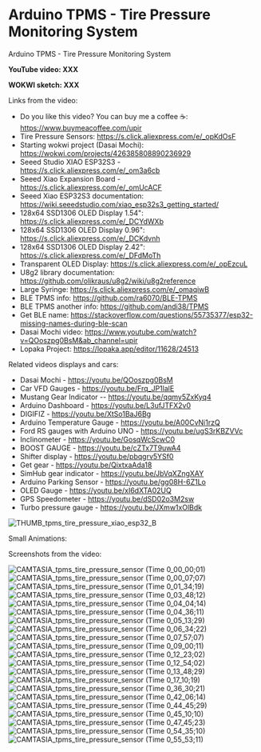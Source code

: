 # Arduino TPMS - Tire Pressure Monitoring System 
Arduino TPMS - Tire Pressure Monitoring System 

**YouTube video: XXX**

**WOKWI sketch: XXX**


Links from the video:
- Do you like this video? You can buy me a coffee ☕: https://www.buymeacoffee.com/upir
- Tire Pressure Sensors: https://s.click.aliexpress.com/e/_opKdOsF
- Starting wokwi project (Dasai Mochi): https://wokwi.com/projects/426385808890236929
- Seeed Studio XIAO ESP32S3 - https://s.click.aliexpress.com/e/_om3a6cb
- Seeed Xiao Expansion Board - https://s.click.aliexpress.com/e/_omUcACF
- Seeed Xiao ESP32S3 documentation: https://wiki.seeedstudio.com/xiao_esp32s3_getting_started/
- 128x64 SSD1306 OLED Display 1.54": https://s.click.aliexpress.com/e/_DCYdWXb
- 128x64 SSD1306 OLED Display 0.96": https://s.click.aliexpress.com/e/_DCKdvnh
- 128x64 SSD1306 OLED Display 2.42": https://s.click.aliexpress.com/e/_DFdMoTh
- Transparent OLED Display: https://s.click.aliexpress.com/e/_opEzcuL
- U8g2 library documentation: https://github.com/olikraus/u8g2/wiki/u8g2reference
- Large Syringe: https://s.click.aliexpress.com/e/_omaqiwB
- BLE TPMS info: https://github.com/ra6070/BLE-TPMS
- BLE TPMS another info: https://github.com/andi38/TPMS
- Get BLE name: https://stackoverflow.com/questions/55735377/esp32-missing-names-during-ble-scan
- Dasai Mochi video: https://www.youtube.com/watch?v=QOoszpg0BsM&ab_channel=upir
- Lopaka Project: https://lopaka.app/editor/11628/24513


Related videos displays and cars:
- Dasai Mochi - https://youtu.be/QOoszpg0BsM
- Car VFD Gauges - https://youtu.be/Frq_JP1lalE
- Mustang Gear Indicator -- https://youtu.be/qqmy5ZxKyq4
- Arduino Dashboard - https://youtu.be/L3ufJTFX2v0
- DIGIFIZ - https://youtu.be/XtSo1BaJ6Bg
- Arduino Temperature Gauge - https://youtu.be/A00CvNi1rzQ
- Ford RS gauges with Arduino UNO - https://youtu.be/ugS3rKBZVVc
- Inclinometer - https://youtu.be/GosqWcScwC0
- BOOST GAUGE - https://youtu.be/cZTx7T9uwA4
- Shifter display - https://youtu.be/pbqgrv5YSf0
- Get gear - https://youtu.be/QixtxaAda18
- SimHub gear indicator - https://youtu.be/JbVqXZngXAY
- Arduino Parking Sensor - https://youtu.be/gg08H-6Z1Lo
- OLED Gauge - https://youtu.be/xI6dXTA02UQ
- GPS Speedometer - https://youtu.be/dSD02o3M2sw
- Turbo pressure gauge - https://youtu.be/JXmw1xOlBdk


![THUMB_tpms_tire_pressure_xiao_esp32_B](https://github.com/user-attachments/assets/28166ba3-51fa-40ab-bd0b-35b22f72aef8)



Small Animations:


Screenshots from the video:

![CAMTASIA_tpms_tire_pressure_sensor (Time 0_00_00;01)](https://github.com/user-attachments/assets/8a3cf9de-0bbf-4a79-b72b-2b6c44e9c5dd)
![CAMTASIA_tpms_tire_pressure_sensor (Time 0_00_07;07)](https://github.com/user-attachments/assets/c04ead45-3ab2-4cd6-9f6d-d05e63bec110)
![CAMTASIA_tpms_tire_pressure_sensor (Time 0_01_34;19)](https://github.com/user-attachments/assets/24f4f96b-dd3a-45c5-97cf-d1fc96990a25)
![CAMTASIA_tpms_tire_pressure_sensor (Time 0_03_48;12)](https://github.com/user-attachments/assets/2ea498c5-38d1-4010-bc52-81dff2f58f29)
![CAMTASIA_tpms_tire_pressure_sensor (Time 0_04_04;14)](https://github.com/user-attachments/assets/a85751d5-b27b-4432-9cf1-93da20cdfeb2)
![CAMTASIA_tpms_tire_pressure_sensor (Time 0_04_36;11)](https://github.com/user-attachments/assets/f07f1355-8e51-4587-8faf-d27528fb920b)
![CAMTASIA_tpms_tire_pressure_sensor (Time 0_05_13;29)](https://github.com/user-attachments/assets/ad6cf1c2-bab4-4ebf-a579-6fcc4633a6c9)
![CAMTASIA_tpms_tire_pressure_sensor (Time 0_06_34;22)](https://github.com/user-attachments/assets/0b6af7e2-a45d-4eaa-b011-3709db6738d3)
![CAMTASIA_tpms_tire_pressure_sensor (Time 0_07_57;07)](https://github.com/user-attachments/assets/e69a9adb-1df9-4b52-a4a1-ea8847ae0453)
![CAMTASIA_tpms_tire_pressure_sensor (Time 0_09_00;11)](https://github.com/user-attachments/assets/acd2550f-d161-4591-b2ef-76798c869516)
![CAMTASIA_tpms_tire_pressure_sensor (Time 0_12_23;02)](https://github.com/user-attachments/assets/acf02d1f-4ed6-46ea-8ef4-2d7351575a51)
![CAMTASIA_tpms_tire_pressure_sensor (Time 0_12_54;02)](https://github.com/user-attachments/assets/f9318e84-4b21-462d-8671-0b2f39bb9943)
![CAMTASIA_tpms_tire_pressure_sensor (Time 0_13_48;29)](https://github.com/user-attachments/assets/7420713b-2dc0-444c-a9b1-233fb25a84f7)
![CAMTASIA_tpms_tire_pressure_sensor (Time 0_17_10;19)](https://github.com/user-attachments/assets/404bb91f-71b8-45bf-8b42-06d893dd5475)
![CAMTASIA_tpms_tire_pressure_sensor (Time 0_36_30;21)](https://github.com/user-attachments/assets/553d67ad-cbc3-42b4-a918-1dd4e96b86d8)
![CAMTASIA_tpms_tire_pressure_sensor (Time 0_42_06;14)](https://github.com/user-attachments/assets/a89fcbf1-46d9-4e2f-918d-c040f69ac957)
![CAMTASIA_tpms_tire_pressure_sensor (Time 0_44_45;29)](https://github.com/user-attachments/assets/153b1f2e-ce09-4aa6-85cb-79ff845b1f71)
![CAMTASIA_tpms_tire_pressure_sensor (Time 0_45_10;10)](https://github.com/user-attachments/assets/5f28fc60-dd58-4ec5-8e36-60a8dabeceb5)
![CAMTASIA_tpms_tire_pressure_sensor (Time 0_47_45;23)](https://github.com/user-attachments/assets/fdf19fbb-c155-4f13-8b23-d7fe4988388d)
![CAMTASIA_tpms_tire_pressure_sensor (Time 0_54_35;10)](https://github.com/user-attachments/assets/f6b06b79-8238-4cd2-8266-61fa68041f09)
![CAMTASIA_tpms_tire_pressure_sensor (Time 0_55_53;11)](https://github.com/user-attachments/assets/572fbbc1-5e49-45bb-bc4c-4d7d50530985)



